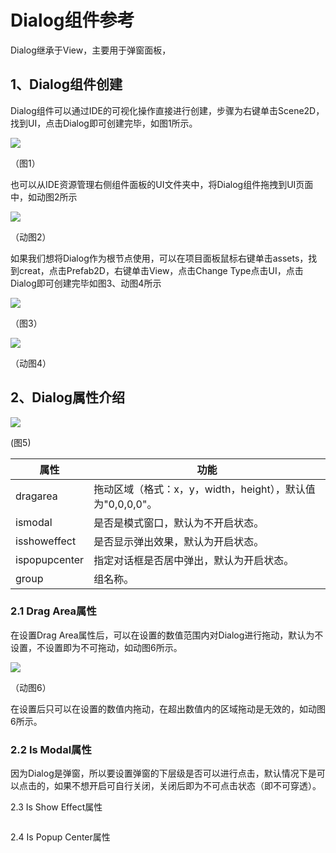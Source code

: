 # Dialog组件参考

Dialog继承于View，主要用于弹窗面板，

## 1、Dialog组件创建

Dialog组件可以通过IDE的可视化操作直接进行创建，步骤为右键单击Scene2D，找到UI，点击Dialog即可创建完毕，如图1所示。

![](img/1.png) 

（图1）

也可以从IDE资源管理右侧组件面板的UI文件夹中，将Dialog组件拖拽到UI页面中，如动图2所示

![](img/2.gif) 

（动图2）

如果我们想将Dialog作为根节点使用，可以在项目面板鼠标右键单击assets，找到creat，点击Prefab2D，右键单击View，点击Change Type点击UI，点击Dialog即可创建完毕如图3、动图4所示

![](img/3.png) 

（图3）

![](img/4.gif) 

（动图4）

## 2、Dialog属性介绍

![](img/1.png) 

(图5)

| 属性          | 功能                                                       |
| ------------- | ---------------------------------------------------------- |
| dragarea      | 拖动区域（格式：x，y，width，height），默认值为"0,0,0,0"。 |
| ismodal       | 是否是模式窗口，默认为不开启状态。                         |
| isshoweffect  | 是否显示弹出效果，默认为开启状态。                         |
| ispopupcenter | 指定对话框是否居中弹出，默认为开启状态。                   |
| group         | 组名称。                                                   |

### 2.1 Drag Area属性

在设置Drag Area属性后，可以在设置的数值范围内对Dialog进行拖动，默认为不设置，不设置即为不可拖动，如动图6所示。

![](img/6.gif) 

（动图6）

在设置后只可以在设置的数值内拖动，在超出数值内的区域拖动是无效的，如动图6所示。

### 2.2 Is Modal属性

因为Dialog是弹窗，所以要设置弹窗的下层级是否可以进行点击，默认情况下是可以点击的，如果不想开启可自行关闭，关闭后即为不可点击状态（即不可穿透）。

2.3 Is Show Effect属性

![]()

2.4 Is Popup Center属性

![]()